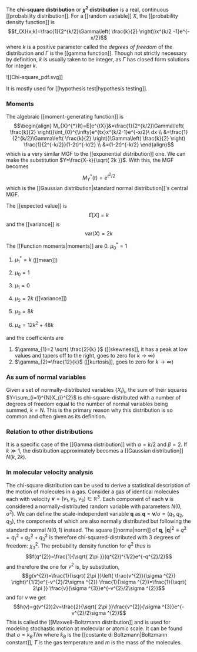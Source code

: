 The **chi-square distribution** or **$\chi ^{2}$ distribution** is a real, continuous [[probability distribution]]. For a [[random variable]] $X$, the [[probability density function]] is
$$f_{X}(x;k)=\frac{1}{2^{k/2}\Gamma\left( \frac{k}{2} \right)}x^{k/2 -1}e^{-x/2}$$
where $k$ is a positive parameter called the *degrees of freedom* of the distribution and $\Gamma$ is the [[gamma function]]. Though not strictly necessary by definition, $k$ is usually taken to be integer, as $\Gamma$ has closed form solutions for integer $k$.

![[Chi-square_pdf.svg]]

It is mostly used for [[hypothesis test|hypothesis testing]].
### Moments
The algebraic [[moment-generating function]] is
$$\begin{align}
M_{X}^{*}(t)=E[e^{tX}]&=\frac{1}{2^{k/2}\Gamma\left( \frac{k}{2} \right)}\int_{0}^{\infty}e^{tx}x^{k/2-1}e^{-x/2}\ dx \\
&=\frac{1}{2^{k/2}\Gamma\left( \frac{k}{2} \right)}\Gamma\left( \frac{k}{2} \right) \frac{1}{2^{-k/2}}(1-2t)^{-k/2} \\
&=(1-2t)^{-k/2}
\end{align}$$
which is a very similar MGF to the [[exponential distribution]] one. We can make the substitution $Y=\frac{X-k}{\sqrt{ 2k }}$. With this, the MGF becomes
$$M_{Y}^{*}(t)=e^{t^{2}/2}$$
which is the [[Gaussian distribution|standard normal distribution]]'s central MGF.

The [[expected value]] is
$$E[X]=k$$
and the [[variance]] is
$$\text{var}(X)=2k$$

The [[Function moments|moments]] are
0. $\mu_{0}^{*}=1$
1. $\mu_{1}^{*}=k$ ([[mean]])

0. $\mu_{0}=1$
1. $\mu_{1}=0$
2. $\mu_{2}=2k$ ([[variance]])
3. $\mu_{3}=8k$
4. $\mu_{4}=12k^{2}+48k$

and the coefficients are
1. $\gamma_{1}=2 \sqrt{ \frac{2}{k} }$ ([[skewness]], it has a peak at low values and tapers off to the right, goes to zero for $k\to \infty$)
2. $\gamma_{2}=\frac{12}{k}$ ([[kurtosis]], goes to zero for $k\to \infty$)
### As sum of normal variables
Given a set of normally-distributed variables $\{ X_{i} \}_{i}$, the sum of their squares $Y=\sum_{i=1}^{N}X_{i}^{2}$ is chi-square-distributed with a number of degrees of freedom equal to the number of normal variables being summed, $k=N$. This is the primary reason why this distribution is so common and often given as its definition.
### Relation to other distributions
It is a specific case of the [[Gamma distribution]] with $\alpha=k/2$ and $\beta=2$. If $k\gg 1$, the distribution approximately becomes a [[Gaussian distribution]] $N(k,2k)$.
### In molecular velocity analysis
The chi-square distribution can be used to derive a statistical description of the motion of molecules in a gas. Consider a gas of identical molecules each with velocity $\mathbf{v}=(v_{1},v_{2},v_{3})\in \mathbb{R}^{3}$. Each component of each $\mathbf{v}$ is considered a normally-distributed random variable with parameters $N(0,\sigma ^{2})$. We can define the scale-independent variable $\mathbf{q}$ as $\mathbf{q}=\mathbf{v}/\sigma=(q_{1},q_{2},q_{3})$, the components of which are also normally distributed but following the standard normal $N(0,1)$ instead. The square [[norma|norm]] of $\mathbf{q}$, $\lvert \mathbf{q} \rvert^{2}\equiv q^{2}=q_{1}^{2}+q_{2}^{2}+q_{3}^{2}$ is therefore chi-squared-distributed with 3 degrees of freedom: $\chi ^{2}_{3}$. The probability density function for $q^{2}$ thus is
$$f(q^{2})=\frac{1}{\sqrt{ 2\pi }}(q^{2})^{1/2}e^{-q^{2}/2}$$
and therefore the one for $v^{2}$ is, by substitution,
$$g(v^{2})=\frac{1}{\sqrt{ 2\pi }}\left( \frac{v^{2}}{\sigma ^{2}} \right)^{1/2}e^{-v^{2}/2\sigma ^{2}} \frac{1}{\sigma ^{2}}=\frac{1}{\sqrt{ 2\pi }} \frac{v}{\sigma ^{3}}e^{-v^{2}/2\sigma ^{2}}$$
and for $v$ we get
$$h(v)=g(v^{2})2v=\frac{2}{\sqrt{ 2\pi }}\frac{v^{2}}{\sigma ^{3}}e^{-v^{2}/2\sigma ^{2}}$$
This is called the [[Maxwell-Boltzmann distribution]] and is used for modeling stochastic motion at molecular or atomic scale. It can be found that $\sigma=k_{B}T/m$ where $k_{B}$ is the [[costante di Boltzmann|Boltzmann constant]], $T$ is the gas temperature and $m$ is the mass of the molecules.